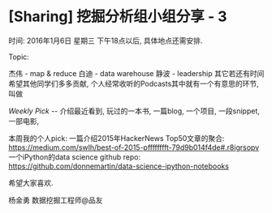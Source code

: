 

# [Sharing] 挖掘分析组小组分享 - 3

时间: 2016年1月6日 星期三 下午18点以后, 具体地点还需安排. 

Topic:

杰伟 - map & reduce
白迪 - data warehouse 
静波 - leadership 
其它若还有时间希望其他同学们多多贡献, 个人经常收听的Podcasts其中就有一个有意思的环节, 叫做 

*Weekly Pick*  -- 介绍最近看到, 玩过的一本书, 一篇blog, 一个项目, 一段snippet, 一部电影, 

本周我的个人pick: 
一篇介绍2015年HackerNews Top50文章的聚合: https://medium.com/swlh/best-of-2015-pfffffffft-79d9b014f4de#.r8igrsopv
一个iPython的data science github repo:  https://github.com/donnemartin/data-science-ipython-notebooks
 	
希望大家喜欢. 
		

杨金勇   数据挖掘工程师@品友


